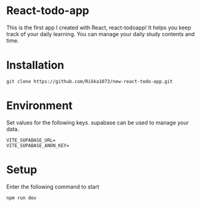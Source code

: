 # React-todo-app

This is the first app I created with React, react-todoapp!
It helps you keep track of your daily learning.
You can manage your daily study contents and time.

# Installation

```
git clone https://github.com/Rikka1073/new-react-todo-app.git
```

# Environment

Set values for the following keys. supabase can be used to manage your data.

```
VITE_SUPABASE_URL=
VITE_SUPABASE_ANON_KEY=
```

# Setup

Enter the following command to start

```
npm run dev
```
